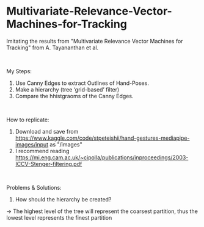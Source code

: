 # Multivariate-Relevance-Vector-Machines-for-Tracking
Imitating the results from "Multivariate Relevance Vector Machines for Tracking" from A. Tayananthan et al. 

 <br>

My Steps:  
1. Use Canny Edges to extract Outlines of Hand-Poses.
2. Make a hierarchy (tree ‘grid-based’ filter)
3. Compare the hhistgraoms of the Canny Edges.

 <br>
 
How to replicate:
1.  Download and save from https://www.kaggle.com/code/stpeteishii/hand-gestures-mediapipe-images/input as "/images"
2.  I recommend reading https://mi.eng.cam.ac.uk/~cipolla/publications/inproceedings/2003-ICCV-Stenger-filtering.pdf
 
<br>

Problems & Solutions:
1.  How should the hierarchy be created?

-> The highest level of the tree will represent the coarsest partition, thus the lowest level represents the finest partition